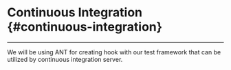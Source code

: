 # Continuous Integration {#continuous-integration}

---

We will be using ANT for creating hook with our test framework that can be utilized by continuous integration server.

